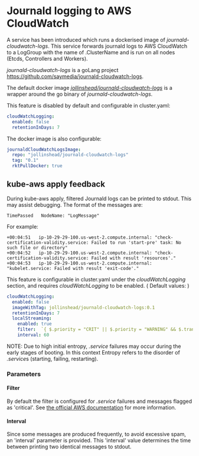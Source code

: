 # Journald logging to AWS CloudWatch

A service has been introduced which runs a dockerised image of *journald-cloudwatch-logs*. This service forwards journald logs to AWS CloudWatch to a LogGroup with the name of .ClusterName and is run on all nodes (Etcds, Controllers and Workers).

*journald-cloudwatch-logs* is a goLang project https://github.com/saymedia/journald-cloudwatch-logs.

The default docker image *[jollinshead/journald-cloudwatch-logs](https://hub.docker.com/r/jollinshead/journald-cloudwatch-logs/)* is a wrapper around the go binary of *journald-cloudwatch-logs*.

This feature is disabled by default and configurable in cluster.yaml:

```yaml
cloudWatchLogging:
  enabled: false
  retentionInDays: 7
```


The docker image is also configurable:

```yaml
journaldCloudWatchLogsImage:
  repo: "jollinshead/journald-cloudwatch-logs"
  tag: "0.1"
  rktPullDocker: true
```

## kube-aws apply feedback

During kube-aws apply, filtered Journald logs can be printed to stdout. This may assist debugging.
The format of the messages are:
```
TimePassed   NodeName: "LogMessage"
```
For example:
```
+00:04:51	ip-10-29-29-100.us-west-2.compute.internal: "check-certification-validity.service: Failed to run 'start-pre' task: No such file or directory"
+00:04:52	ip-10-29-29-100.us-west-2.compute.internal: "check-certification-validity.service: Failed with result 'resources'."
+00:04:53	ip-10-29-29-100.us-west-2.compute.internal: "kubelet.service: Failed with result 'exit-code'."
```

This feature is configurable in cluster.yaml under the *cloudWatchLogging* section, and requires *cloudWatchLogging* to be enabled.
( Default values: )

```yaml
cloudWatchLogging:
  enabled: false
  imageWithTag: jollinshead/journald-cloudwatch-logs:0.1
  retentionInDays: 7
  localStreaming:
    enabled: true
    filter:  `{ $.priority = "CRIT" || $.priority = "WARNING" && $.transport = "journal" && $.systemdUnit = "init.scope" }`
    interval: 60
```

NOTE: Due to high initial entropy, *.service* failures may occur during the early stages of booting.
In this context Entropy refers to the disorder of *.service*s (starting, failing, restarting).

### Parameters

#### Filter
By default the filter is configured for *.service* failures and messages flagged as 'critical'.
See [the official AWS documentation](http://docs.aws.amazon.com/AmazonCloudWatch/latest/logs/FilterAndPatternSyntax.html) for more information.

#### Interval
Since some messages are produced frequently, to avoid excessive spam, an 'interval' parameter is provided.
This 'interval' value determines the time between printing two identical messages to stdout.

